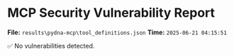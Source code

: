 # MCP Security Vulnerability Report
**File:** `results\pydna-mcp\tool_definitions.json`
**Time:** `2025-06-21 04:15:51`

✅ No vulnerabilities detected.